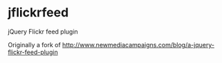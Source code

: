 jflickrfeed
===========

jQuery Flickr feed plugin

Originally a fork of http://www.newmediacampaigns.com/blog/a-jquery-flickr-feed-plugin
